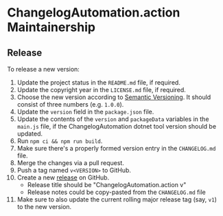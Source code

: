 ChangelogAutomation.action Maintainership
=========================================

Release
-------

To release a new version:
1. Update the project status in the `README.md` file, if required.
2. Update the copyright year in the `LICENSE.md` file, if required.
3. Choose the new version according to [Semantic Versioning][semver]. It should consist of three numbers (e.g. `1.0.0`).
4. Update the `version` field in the `package.json` file.
5. Update the contents of the `version` and `packageData` variables in the `main.js` file, if the ChangelogAutomation dotnet tool version should be updated.
6. Run `npm ci && npm run build`.
7. Make sure there's a properly formed version entry in the `CHANGELOG.md` file.
8. Merge the changes via a pull request.
9. Push a tag named `v<VERSION>` to GitHub.
10. Create a new [release][releases] on GitHub.
    - Release title should be "ChangelogAutomation.action v<VERSION>"
    - Release notes could be copy-pasted from the `CHANGELOG.md` file
11. Make sure to also update the current rolling major release tag (say, `v1`) to the new version.

[semver]: https://semver.org/spec/v2.0.0.html
[releases]: https://github.com/ForNeVeR/ChangelogAutomation.action/releases

